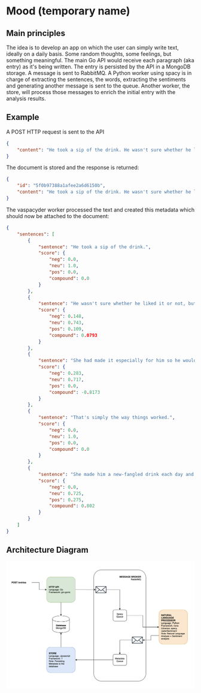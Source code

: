 # Mood (temporary name)

## Main principles

The idea is to develop an app on which the user can simply write text, ideally on a daily basis. Some random thoughts, some feelings, but something meaningful. 
The main Go API would receive each paragraph (aka entry) as it's being written. 
The entry is persisted by the API in a MongoDB storage. A message is sent to RabbitMQ. A Python worker using spacy is in charge of extracting the sentences, the words, extracting the sentiments and generating another message is sent to the queue. Another worker, the store, will process those messages to enrich the initial entry with the analysis results. 

## Example

A POST HTTP request is sent to the API

```json
{
    "content": "He took a sip of the drink. He wasn't sure whether he liked it or not, but at this moment it didn't matter. She had made it especially for him so he would have forced it down even if he had absolutely hated it. That's simply the way things worked. She made him a new-fangled drink each day and he took a sip of it and smiled, saying it was excellent."
}
```

The document is stored and the response is returned:

```json
{
    "id": "5f0b97388a1afee2a6d6150b",
    "content": "He took a sip of the drink. He wasn't sure whether he liked it or not, but at this moment it didn't matter. She had made it especially for him so he would have forced it down even if he had absolutely hated it. That's simply the way things worked. She made him a new-fangled drink each day and he took a sip of it and smiled, saying it was excellent."
}
```

The vaspacyder worker processed the text and created this metadata which should now be attached to the document:

```json
{
    "sentences": [
        {
            "sentence": "He took a sip of the drink.",
            "score": {
                "neg": 0.0,
                "neu": 1.0,
                "pos": 0.0,
                "compound": 0.0
            }
        },
        {
            "sentence": "He wasn't sure whether he liked it or not, but at this moment it didn't matter.",
            "score": {
                "neg": 0.148,
                "neu": 0.743,
                "pos": 0.109,
                "compound": 0.0793
            }
        },
        {
            "sentence": "She had made it especially for him so he would have forced it down even if he had absolutely hated it.",
            "score": {
                "neg": 0.283,
                "neu": 0.717,
                "pos": 0.0,
                "compound": -0.8173
            }
        },
        {
            "sentence": "That's simply the way things worked.",
            "score": {
                "neg": 0.0,
                "neu": 1.0,
                "pos": 0.0,
                "compound": 0.0
            }
        },
        {
            "sentence": "She made him a new-fangled drink each day and he took a sip of it and smiled, saying it was excellent.",
            "score": {
                "neg": 0.0,
                "neu": 0.725,
                "pos": 0.275,
                "compound": 0.802
            }
        }
    ]
}
```

## Architecture Diagram

![Architecture Diagram](doc/architecture.png)
